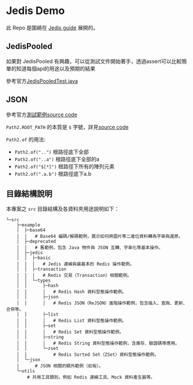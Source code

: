 # Jedis Demo

此 Repo 是圍繞在 [Jedis guide](https://redis.io/docs/latest/develop/connect/clients/java/jedis/) 展開的。

## JedisPooled

如果對 JedisPooled 有興趣，可以從測試文件開始著手，透過assert可以比較簡單的知道每個api的用途以及預期的結果

參考官方[JedisPooledTest.java](https://github.com/redis/jedis/blob/master/src/test/java/redis/clients/jedis/JedisPooledTest.java)

## JSON

參考官方[測試範例source code](https://github.com/redis/jedis/blob/master/src/test/java/redis/clients/jedis/modules/json/RedisJsonV2Test.java)

`Path2.ROOT_PATH` 的本質是 `$` 字號，詳見[source code](https://github.com/redis/jedis/blob/master/src/main/java/redis/clients/jedis/json/Path2.java#L8)

`Path2.of` 的用法:
* `Path2.of("..")` 根路徑底下全部
* `Path2.of("..a")` 根路徑底下全部的a
* `Path2.of("$[*]")` 根路徑下所有的陣列元素
* `Path2.of(".a.b")` 根路徑底下a.b

## 目錄結構說明

本專案之 `src` 目錄結構及各資料夾用途說明如下：

```
└─src
    ├─example
    │  ├─base64
    │  │   # Base64 編碼/解碼範例，展示如何將圖片等二進位資料轉為字串與還原。
    │  ├─deprecated
    │  │   # 舊範例，包含 Java 物件與 JSON 互轉、字串化等基本操作。
    │  ├─jedis
    │  │  ├─basic
    │  │  │   # Jedis 連線與最基本的 Redis 操作範例。
    │  │  ├─transaction
    │  │  │   # Redis 交易（Transaction）相關範例。
    │  │  └─types
    │  │      ├─hash
    │  │      │   # Redis Hash 資料型態操作範例。
    │  │      ├─json
    │  │      │   # Redis JSON（ReJSON）進階操作範例，包含插入、查詢、更新、合併等。
    │  │      ├─list
    │  │      │   # Redis List 資料型態操作範例。
    │  │      ├─set
    │  │      │   # Redis Set 資料型態操作範例。
    │  │      ├─string
    │  │      │   # Redis String 資料型態操作範例，含庫存、驗證碼等應用。
    │  │      └─zset
    │  │          # Redis Sorted Set（ZSet）資料型態操作範例。
    │  └─json
    │      # JSON 相關的額外範例（如有）。
    └─utils
        # 共用工具類別，例如 Redis 連線工具、Mock 資料產生器等。
```

